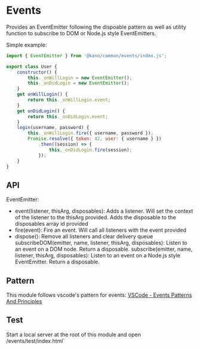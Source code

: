 # Events

Provides an EventEmitter following the dispoable pattern as well as utility function to subscribe to DOM or Node.js style EventEmitters.

Simple example:
```js
import { EventEmitter } from '@kano/common/events/index.js';

export class User {
    constructor() {
        this._onWillLogin = new EventEmitter();
        this._onDidLogin = new EventEmitter();
    }
    get onWillLogin() {
        return this._onWillLogin.event;
    }
    get onDidLogin() {
        return this._onDidLogin.event;
    }
    login(username, password) {
        this._onWillLogin.fire({ username, password });
        Promise.resolve({ token: 42, user: { username } })
            .then((session) => {
                this._onDidLogin.fire(session);
            });
    }
}

```

## API

EventEmitter:
 - event(listener, thisArg, disposables): Adds a listener. Will set the context of the listener to the thisArg provided. Adds the disposable to the disposables array id provided
 - fire(event): Fire an event. Will call all listeners with the event provided
 - dispose(): Remove all listeners and clear delivery queue
subscribeDOM(emitter, name, listener, thisArg, disposables): Listen to an event on a DOM node. Return a disposable.
subscribe(emitter, name, listener, thisArg, disposables): Listen to an event on a Node.js style EventEmitter. Return a disposable.

## Pattern

This module follows vscode's pattern for events: [VSCode - Events Patterns And Principles](https://code.visualstudio.com/docs/extensionAPI/patterns-and-principles#_events)


## Test

Start a local server at the root of this module and open /events/test/index.html`
